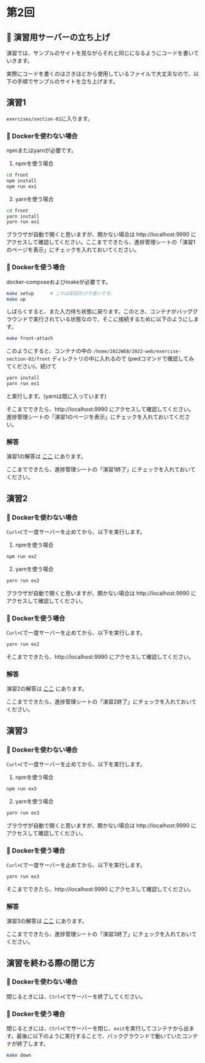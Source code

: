# 第2回

## 🔨 演習用サーバーの立ち上げ

演習では、サンプルのサイトを見ながらそれと同じになるようにコードを書いていきます。

実際にコードを書くのはさきほどから使用しているファイルで大丈夫なので、以下の手順でサンプルのサイトを立ち上げます。

## 演習1

`exercises/section-02`に入ります。

### 💪 Dockerを使わない場合

npmまたはyarnが必要です。

1. npmを使う場合

```bash
cd front
npm install
npm run ex1
```

2. yarnを使う場合

```bash
cd front
yarn install
yarn run ex1
```

ブラウザが自動で開くと思いますが、開かない場合は http://localhost:9990 にアクセスして確認してください。ここまでできたら、進捗管理シートの「演習1のページを表示」にチェックを入れておいてください。

### 🐳 Dockerを使う場合

docker-composeおよびmakeが必要です。

```bash
make setup      # これは初回だけで良いです。
make up
```

しばらくすると、また入力待ち状態に戻ります。このとき、コンテナがバッググラウンドで実行されている状態なので、そこに接続するために以下のようにします。

```bash
make front-attach
```

このようにすると、コンテナの中の `/home/2022WEB/2022-web/exercise-section-02/front` ディレクトリの中に入れるので (pwdコマンドで確認してみてください)、続けて

```bash
yarn install
yarn run ex1
```

と実行します。(yarnは既に入っています)

そこまでできたら、http://localhost:9990 にアクセスして確認してください。進捗管理シートの「演習1のページを表示」にチェックを入れておいてください。

### 解答

演習1の解答は [ここ](https://github.com/kmc-jp/2022-web/blob/main/exercises/section-01/answer.md#%E6%BC%94%E7%BF%921) にあります。

ここまでできたら、進捗管理シートの「演習1終了」にチェックを入れておいてください。

## 演習2

### 💪 Dockerを使わない場合

`Curl+C`で一度サーバーを止めてから、以下を実行します。

1. npmを使う場合

```bash
npm run ex2
```

2. yarnを使う場合

```bash
yarn run ex2
```

ブラウザが自動で開くと思いますが、開かない場合は http://localhost:9990 にアクセスして確認してください。

### 🐳 Dockerを使う場合

`Curl+C`で一度サーバーを止めてから、以下を実行します。

```bash
yarn run ex2
```

そこまでできたら、http://localhost:9990 にアクセスして確認してください。

### 解答

演習2の解答は [ここ](https://github.com/kmc-jp/2022-web/blob/main/exercises/section-01/answer.md#%E6%BC%94%E7%BF%922) にあります。

ここまでできたら、進捗管理シートの「演習2終了」にチェックを入れておいてください。

## 演習3

### 💪 Dockerを使わない場合

`Curl+C`で一度サーバーを止めてから、以下を実行します。

1. npmを使う場合

```bash
npm run ex3
```

2. yarnを使う場合

```bash
yarn run ex3
```

ブラウザが自動で開くと思いますが、開かない場合は http://localhost:9990 にアクセスして確認してください。

### 🐳 Dockerを使う場合

`Curl+C`で一度サーバーを止めてから、以下を実行します。

```bash
yarn run ex3
```

そこまでできたら、http://localhost:9990 にアクセスして確認してください。

### 解答

演習3の解答は [ここ](https://github.com/kmc-jp/2022-web/blob/main/exercises/section-01/answer.md#%E6%BC%94%E7%BF%923) にあります。

ここまでできたら、進捗管理シートの「演習3終了」にチェックを入れておいてください。

## 演習を終わる際の閉じ方

### 💪 Dockerを使わない場合

閉じるときには、`Ctrl+C`でサーバーを終了してください。

### 🐳 Dockerを使う場合

閉じるときには、`Ctrl+C`でサーバーを閉じ、`exit`を実行してコンテナから出ます。最後に以下のように実行することで、バックグラウンドで動いていたコンテナが終了します。

```bash
make down
```
